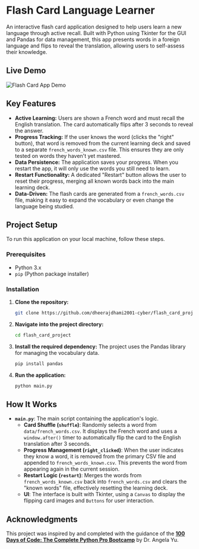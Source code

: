 # Flash Card Language Learner

An interactive flash card application designed to help users learn a new language through active recall. Built with Python using Tkinter for the GUI and Pandas for data management, this app presents words in a foreign language and flips to reveal the translation, allowing users to self-assess their knowledge.

## Live Demo

![Flash Card App Demo](demo.gif)

## Key Features

-   **Active Learning:** Users are shown a French word and must recall the English translation. The card automatically flips after 3 seconds to reveal the answer.
-   **Progress Tracking:** If the user knows the word (clicks the "right" button), that word is removed from the current learning deck and saved to a separate `french_words_known.csv` file. This ensures they are only tested on words they haven't yet mastered.
-   **Data Persistence:** The application saves your progress. When you restart the app, it will only use the words you still need to learn.
-   **Restart Functionality:** A dedicated "Restart" button allows the user to reset their progress, merging all known words back into the main learning deck.
-   **Data-Driven:** The flash cards are generated from a `french_words.csv` file, making it easy to expand the vocabulary or even change the language being studied.

## Project Setup

To run this application on your local machine, follow these steps.

### Prerequisites

-   Python 3.x
-   `pip` (Python package installer)

### Installation

1.  **Clone the repository:**
    ```bash
    git clone https://github.com/dheerajdhami2001-cyber/flash_card_project.git
    ```

2.  **Navigate into the project directory:**
    ```bash
    cd flash_card_project
    ```

3.  **Install the required dependency:**
    The project uses the Pandas library for managing the vocabulary data.
    ```bash
    pip install pandas
    ```

4.  **Run the application:**
    ```bash
    python main.py
    ```

## How It Works

-   **`main.py`**: The main script containing the application's logic.
    -   **Card Shuffle (`shuffle`)**: Randomly selects a word from `data/french_words.csv`. It displays the French word and uses a `window.after()` timer to automatically flip the card to the English translation after 3 seconds.
    -   **Progress Management (`right_clicked`)**: When the user indicates they know a word, it is removed from the primary CSV file and appended to `french_words_known.csv`. This prevents the word from appearing again in the current session.
    -   **Restart Logic (`restart`)**: Merges the words from `french_words_known.csv` back into `french_words.csv` and clears the "known words" file, effectively resetting the learning deck.
    -   **UI**: The interface is built with Tkinter, using a `Canvas` to display the flipping card images and `Buttons` for user interaction.

## Acknowledgments

This project was inspired by and completed with the guidance of the **[100 Days of Code: The Complete Python Pro Bootcamp](https://www.udemy.com/course/100-days-of-code/)** by Dr. Angela Yu.
